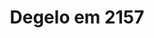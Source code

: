 ---
Numero: 76
title: Degelo em 2157
Autor: Stefan Wul
Co-autor: 
Ano-de-Publicacao: 1963
Titulo-original: La Peur Géante
Tradutor: André Varga
Co-tradutor: 
Ano-de-edicao: 1957
alias: Stefan-Wul
Autor2-alias: 
Tradutor1-alias: Andre-Varga
Tradutor2-alias: 
Titulo-link: 76-Degelo-em-2157
Capa: Lima de Freitas
pags: 154
Capa-link: Lima-de-Freitas
---